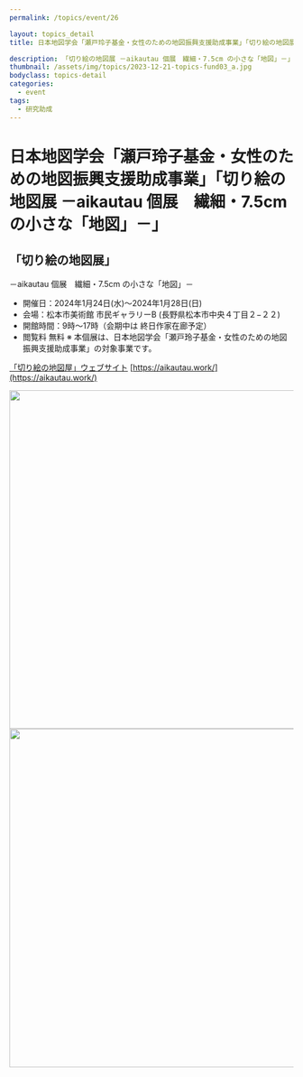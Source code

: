 ```yaml
---
permalink: /topics/event/26

layout: topics_detail
title: 日本地図学会「瀬戸玲子基金・女性のための地図振興支援助成事業」「切り絵の地図展 －aikautau 個展　繊細・7.5cm の小さな「地図」－」

description: 「切り絵の地図展 －aikautau 個展　繊細・7.5cm の小さな「地図」－」を開催します。
thumbnail: /assets/img/topics/2023-12-21-topics-fund03_a.jpg
bodyclass: topics-detail
categories:
  - event
tags:
  - 研究助成
---
```


# 日本地図学会「瀬戸玲子基金・女性のための地図振興支援助成事業」「切り絵の地図展 －aikautau 個展　繊細・7.5cm の小さな「地図」－」

## 「切り絵の地図展」
－aikautau 個展　繊細・7.5cm の小さな「地図」－

* 開催日：2024年1月24日(水)〜2024年1月28日(日)
* 会場：松本市美術館 市民ギャラリーB (長野県松本市中央４丁目２−２２)
* 開館時間：9時〜17時（会期中は 終日作家在廊予定）
* 閲覧料 無料
※ 本個展は、日本地図学会「瀬戸玲子基金・女性のための地図振興支援助成事業」の対象事業です。

[「切り絵の地図屋」ウェブサイト](https://aikautau.work/)
[https://aikautau.work/](https://aikautau.work/)

<img src="../../assets/img/topics/2023-12-21-topics-fund03_a.jpg" width="600">
<img src="../../assets/img/topics/2023-12-21-topics-fund03_b.jpg" width="600">
